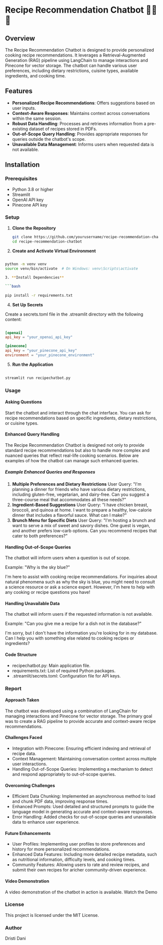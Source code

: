 # Recipe Recommendation Chatbot 🥘🥗🤖

## Overview

The Recipe Recommendation Chatbot is designed to provide personalized cooking recipe recommendations. It leverages a Retrieval-Augmented Generation (RAG) pipeline using LangChain to manage interactions and Pinecone for vector storage. The chatbot can handle various user preferences, including dietary restrictions, cuisine types, available ingredients, and cooking time.

## Features

- **Personalized Recipe Recommendations**: Offers suggestions based on user inputs.
- **Context-Aware Responses**: Maintains context across conversations within the same session.
- **Robust Data Handling**: Processes and retrieves information from a pre-existing dataset of recipes stored in PDFs.
- **Out-of-Scope Query Handling**: Provides appropriate responses for queries outside the chatbot's scope.
- **Unavailable Data Management**: Informs users when requested data is not available.

## Installation

### Prerequisites

- Python 3.8 or higher
- Streamlit
- OpenAI API key
- Pinecone API key

### Setup

1. **Clone the Repository**

   ```bash
   git clone https://github.com/yourusername/recipe-recommendation-chatbot.git
   cd recipe-recommendation-chatbot
   
2. **Create and Activate Virtual Environment**

```bash
 
python -m venv venv
source venv/bin/activate  # On Windows: venv\Scripts\activate

3. **Install Dependencies**

```bash
 
pip install -r requirements.txt
```

4. **Set Up Secrets**

Create a secrets.toml file in the .streamlit directory with the following content:

```toml
 
[openai]
api_key = "your_openai_api_key"

[pinecone]
api_key = "your_pinecone_api_key"
environment = "your_pinecone_environment"
```

5. **Run the Application**

```bash
 
streamlit run recipechatbot.py
```

### Usage
#### Asking Questions

Start the chatbot and interact through the chat interface.
You can ask for recipe recommendations based on specific ingredients, dietary restrictions, or cuisine types.

#### Enhanced Query Handling
The Recipe Recommendation Chatbot is designed not only to provide standard recipe recommendations but also to handle more complex and nuanced queries that reflect real-life cooking scenarios. Below are examples of how the chatbot can manage such enhanced queries.

##### Example Enhanced Queries and Responses
1. **Multiple Preferences and Dietary Restrictions**
User Query: "I'm planning a dinner for friends who have various dietary restrictions, including gluten-free, vegetarian, and dairy-free. Can you suggest a three-course meal that accommodates all these needs?"
2. **Ingredient-Based Suggestions**
User Query: "I have chicken breast, broccoli, and quinoa at home. I want to prepare a healthy, low-calorie dinner that includes a flavorful sauce. What can I make?"
3. **Brunch Menu for Specific Diets**
User Query: "I'm hosting a brunch and want to serve a mix of sweet and savory dishes. One guest is vegan, and another prefers low-carb options. Can you recommend recipes that cater to both preferences?"


#### Handling Out-of-Scope Queries
The chatbot will inform users when a question is out of scope.

Example: "Why is the sky blue?"

I'm here to assist with cooking recipe recommendations. For inquiries about natural phenomena such as why the sky is blue, you might need to consult a science resource or ask a science expert. However, I'm here to help with any cooking or recipe questions you have!

#### Handling Unavailable Data
The chatbot will inform users if the requested information is not available.

Example: "Can you give me a recipe for a dish not in the database?"

I'm sorry, but I don't have the information you're looking for in my database. Can I help you with something else related to cooking recipes or ingredients?

#### Code Structure
- recipechatbot.py: Main application file.
- requirements.txt: List of required Python packages.
- .streamlit/secrets.toml: Configuration file for API keys.


### Report

#### Approach Taken
The chatbot was developed using a combination of LangChain for managing interactions and Pinecone for vector storage. The primary goal was to create a RAG pipeline to provide accurate and context-aware recipe recommendations.

#### Challenges Faced

- Integration with Pinecone: Ensuring efficient indexing and retrieval of recipe data.
- Context Management: Maintaining conversation context across multiple user interactions.
- Handling Out-of-Scope Queries: Implementing a mechanism to detect and respond appropriately to out-of-scope queries.

#### Overcoming Challenges

- Efficient Data Chunking: Implemented an asynchronous method to load and chunk PDF data, improving response times.
- Enhanced Prompts: Used detailed and structured prompts to guide the language model in generating accurate and context-aware responses.
- Error Handling: Added checks for out-of-scope queries and unavailable data to enhance user experience.

#### Future Enhancements

- User Profiles: Implementing user profiles to store preferences and history for more personalized recommendations.
- Enhanced Data Features: Including more detailed recipe metadata, such as nutritional information, difficulty levels, and cooking times.
- Community Features: Allowing users to rate and review recipes, and submit their own recipes for aricher community-driven experience.

#### Video Demonstration
A video demonstration of the chatbot in action is available. Watch the Demo

### License
This project is licensed under the MIT License.

### Author
Dristi Dani
